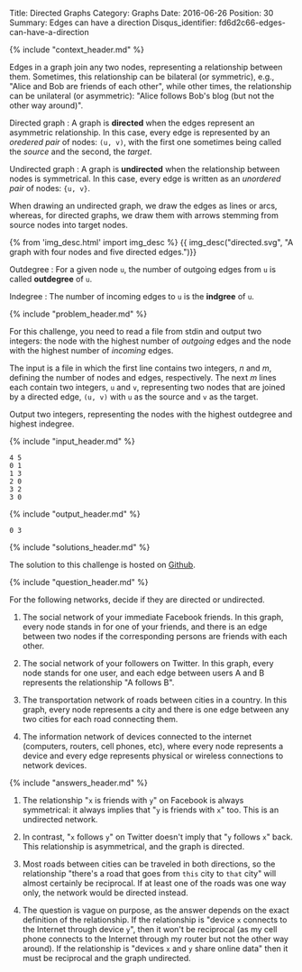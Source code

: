 Title: Directed Graphs
Category: Graphs
Date: 2016-06-26
Position: 30
Summary: Edges can have a direction
Disqus_identifier: fd6d2c66-edges-can-have-a-direction

{% include "context_header.md" %}

Edges in a graph join any two nodes, representing a relationship between
them. Sometimes, this relationship can be bilateral (or symmetric), e.g.,
"Alice and Bob are friends of each other", while other times, the
relationship can be unilateral (or asymmetric): "Alice follows Bob's blog
(but not the other way around)".

Directed graph[](#directed)
: A graph is **directed** when the edges represent an asymmetric
relationship. In this case, every edge is represented by an *oredered pair*
of nodes: `(u, v)`, with the first one sometimes being called the *source*
and the second, the *target*.

Undirected graph[](#undirected)
: A graph is **undirected** when the relationship between nodes is
symmetrical. In this case, every edge is written as an *unordered pair* of
nodes: `{u, v}`.

When drawing an undirected graph, we draw the edges as lines or arcs,
whereas, for directed graphs, we draw them with arrows stemming from source
nodes into target nodes.

{% from 'img_desc.html' import img_desc %}
{{ img_desc("directed.svg",
            "A graph with four nodes and five directed edges.")}}

Outdegree
: For a given node `u`, the number of outgoing edges from `u` is called
**outdegree** of `u`.

Indegree
: The number of incoming edges to `u` is the **indgree** of `u`.

{% include "problem_header.md" %}

For this challenge, you need to read a file from stdin and output two
integers: the node with the highest number of *outgoing* edges and the node
with the highest number of *incoming* edges.


The input is a file in which the first line contains two integers, $n$ and
$m$, defining the number of nodes and edges, respectively. The next $m$
lines each contain two integers, `u` and `v`, representing two nodes that
are joined by a directed edge, `(u, v)` with `u` as the source and `v` as
the target.

Output two integers, representing the nodes with the highest outdegree and
highest indegree.

{% include "input_header.md" %}

```
4 5
0 1
1 3
2 0
3 2
3 0
```

{% include "output_header.md" %}

```
0 3
```


{% include "solutions_header.md" %}

The solution to this challenge is hosted on
[Github](https://github.com/leotrs/erdos/blob/master/solutions/graphs/directed.py).


{% include "question_header.md" %}

For the following networks, decide if they are directed or undirected.

1. The social network of your immediate Facebook friends. In this graph,
  every node stands in for one of your friends, and there is an edge
  between two nodes if the corresponding persons are friends with each
  other.

2. The social network of your followers on Twitter. In this graph, every
  node stands for one user, and each edge between users A and B
  represents the relationship "A follows B".

3. The transportation network of roads between cities in a country. In
  this graph, every node represents a city and there is one edge
  between any two cities for each road connecting them.

4. The information network of devices connected to the internet
  (computers, routers, cell phones, etc), where every node represents a
  device and every edge represents physical or wireless connections
  to network devices.


{% include "answers_header.md" %}

1. The relationship "`x` is friends with `y`" on Facebook is always
   symmetrical: it always implies that "`y` is friends with `x`" too. This
   is an undirected network.

2. In contrast, "`x` follows `y`" on Twitter doesn't imply that "`y`
   follows `x`" back. This relationship is asymmetrical, and the graph is
   directed.

3. Most roads between cities can be traveled in both directions, so the
   relationship "there's a road that goes from `this` city to `that` city"
   will almost certainly be reciprocal. If at least one of the roads was
   one way only, the network would be directed instead.

4. The question is vague on purpose, as the answer depends on the exact
   definition of the relationship. If the relationship is "device `x`
   connects to the Internet through device `y`", then it won't be
   reciprocal (as my cell phone connects to the Internet through my router
   but not the other way around). If the relationship is "devices `x` and
   `y` share online data" then it must be reciprocal and the graph
   undirected.
